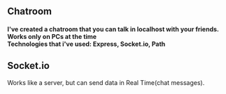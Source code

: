 <html>
<body>

<h2>Chatroom</h2>

<h4>I've created a chatroom that you can talk in localhost with your friends. Works only on PCs at the time<br>
Technologies that i've used: Express, Socket.io, Path<br>
<h2>Socket.io</h2> Works like a server, but can send data in Real Time(chat messages). 
</body>
</html>